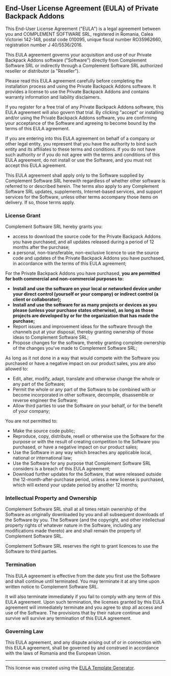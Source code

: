## End-User License Agreement (EULA) of <span class="app_name">Private Backpack Addons</span>

This End-User License Agreement ("EULA") is a legal agreement between you and <span class="company_name">COMPLEMENT SOFTWARE SRL</span>, registered in Romania, Calea Victoriei 142-148, postal code 010095, unique fiscal number RO35962660, registration number J 40/5536/2016.

This EULA agreement governs your acquisition and use of our <span class="app_name">Private Backpack Addons</span> software ("Software") directly from <span class="company_name">Complement Software SRL</span> or indirectly through a <span class="company_name">Complement Software SRL</span> authorized reseller or distributor (a "Reseller").

Please read this EULA agreement carefully before completing the installation process and using the <span class="app_name">Private Backpack Addons</span> software. It provides a license to use the <span class="app_name">Private Backpack Addons</span> and contains warranty information and liability disclaimers.

If you register for a free trial of any <span class="app_name">Private Backpack Addons</span> software, this EULA agreement will also govern that trial. By clicking "accept" or installing and/or using the <span class="app_name">Private Backpack Addons</span> software, you are confirming your acceptance of the Software and agreeing to become bound by the terms of this EULA agreement.

If you are entering into this EULA agreement on behalf of a company or other legal entity, you represent that you have the authority to bind such entity and its affiliates to these terms and conditions. If you do not have such authority or if you do not agree with the terms and conditions of this EULA agreement, do not install or use the Software, and you must not accept this EULA agreement.

This EULA agreement shall apply only to the Software supplied by <span class="company_name">Complement Software SRL</span> herewith regardless of whether other software is referred to or described herein. The terms also apply to any <span class="company_name">Complement Software SRL</span> updates, supplements, Internet-based services, and support services for the Software, unless other terms accompany those items on delivery. If so, those terms apply.

### License Grant

<span class="company_name">Complement Software SRL</span> hereby grants you:

*   access to download the source code for the <span class="app_name">Private Backpack Addons</span> you have purchased, and all updates released during a period of 12 months after the purchase;
*   a personal, non-transferable, non-exclusive licence to use the source code and updates of the <span class="app_name">Private Backpack Addons</span> you have purchased, in accordance with the terms of this EULA agreement;

For the Private Backpack Addons you have purchased, **you are permitted for both commercial and non-commercial purposes to:**

*   **Install and use the software on your local or networked device under your direct control (yourself or your company) or indirect control (a client or collaborator);**
*   **Install and use the software for as many projects or devices as you please (unless your purchase states otherwise), as long as those projects are developed by or for the organization that has made the purchase;**
*   Report issues and improvement ideas for the software through the channels put at your disposal, thereby granting ownership of those ideas to Complement Software SRL;
*   Propose changes for the software, thereby granting complete ownership of the changes you've made to Complement Software SRL;

As long as it not done in a way that would compete with the Software you purchased or have a negative impact on our product sales, you are also allowed to:

*   Edit, alter, modify, adapt, translate and otherwise change the whole or any part of the Software;
*   Permit the whole or any part of the Software to be combined with or become incorporated in other software, decompile, disassemble or reverse engineer the Software;
*   Allow third parties to use the Software on your behalf, or for the benefit of your company;

You are not permitted to:

*   Make the source code public;
*   Reproduce, copy, distribute, resell or otherwise use the Software for the purpose or with the result of creating competition to the Software you purchased, or have a negative impact on our product sales;
*   Use the Software in any way which breaches any applicable local, national or international law;
*   Use the Software for any purpose that <span class="company_name">Complement Software SRL</span> considers is a breach of this EULA agreement;
*   Download further updates for the Software, that were released outside the 12-month-after-purchase period, unless a new license is purchased, which will extend your update period by another 12 months;

### Intellectual Property and Ownership

<span class="company_name">Complement Software SRL</span> shall at all times retain ownership of the Software as originally downloaded by you and all subsequent downloads of the Software by you. The Software (and the copyright, and other intellectual property rights of whatever nature in the Software, including any modifications made thereto) are and shall remain the property of <span class="company_name">Complement Software SRL</span>.

<span class="company_name">Complement Software SRL</span> reserves the right to grant licences to use the Software to third parties.

### Termination

This EULA agreement is effective from the date you first use the Software and shall continue until terminated. You may terminate it at any time upon written notice to <span class="company_name">Complement Software SRL</span>.

It will also terminate immediately if you fail to comply with any term of this EULA agreement. Upon such termination, the licenses granted by this EULA agreement will immediately terminate and you agree to stop all access and use of the Software. The provisions that by their nature continue and survive will survive any termination of this EULA agreement.

### Governing Law

This EULA agreement, and any dispute arising out of or in connection with this EULA agreement, shall be governed by and construed in accordance with the laws of <span class="country">Romania</span> and the European Union.

---

This license was created using the [EULA Template Generator](https://www.eulatemplate.com).
